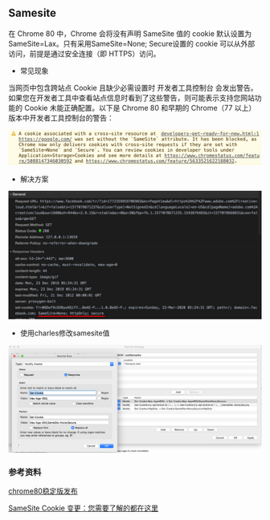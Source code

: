 ## Samesite

在 Chrome 80 中，Chrome 会将没有声明 SameSite 值的 cookie 默认设置为SameSite=Lax。只有采用SameSite=None; Secure设置的 cookie 可以从外部访问，前提是通过安全连接（即 HTTPS）访问。

* 常见现象

当网页中包含跨站点 Cookie 且缺少必需设置时 开发者工具控制台 会发出警告。如果您在开发者工具中查看站点信息时看到了这些警告，则可能表示支持您网站功能的 Cookie 未能正确配置。以下是 Chrome 80 和早期的 Chrome（77 以上）版本中开发者工具控制台的警告：

![waring](../images/samesite-warning.png)

* 解决方案

![samesite none](../images/samesite.png)

* 使用charles修改samesite值

![charles-samesite](../images/charles-samesite.jpg)

### 参考资料

[chrome80稳定版发布](https://www.oschina.net/news/113190/chrome-80-stable-released)

[SameSite Cookie 变更：您需要了解的都在这里](https://mp.weixin.qq.com/s/a1wh4teTPIq4AcC6g09mRw)